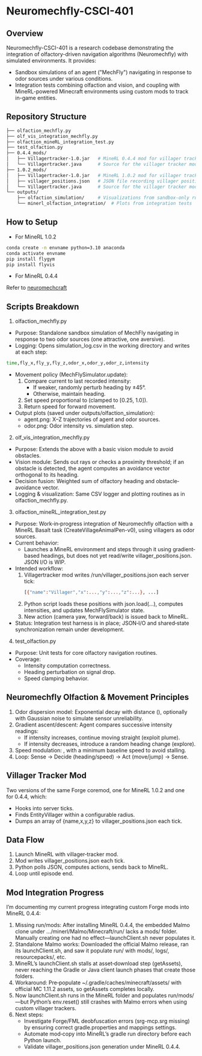 # Neuromechfly-CSCI-401
## Overview
Neuromechfly-CSCI-401 is a research codebase demonstrating the integration of olfactory-driven navigation algorithms (Neuromechfly) with simulated environments. It provides:
- Sandbox simulations of an agent ("MechFly") navigating in response to odor sources under various conditions.
- Integration tests combining olfaction and vision, and coupling with MineRL-powered Minecraft environments using custom mods to track in-game entities.

## Repository Structure
```sh
├── olfaction_mechfly.py
├── olf_vis_integration_mechfly.py
├── olfaction_mineRL_integration_test.py
├── test_olfaction.py
├── 0.4.4_mods/
│   ├── Villagertracker-1.0.jar   # MineRL 0.4.4 mod for villager tracking
│   └── Villagertracker.java      # Source for the villager tracker mod
├── 1.0.2_mods/
│   ├── Villagertracker-1.0.jar   # MineRL 1.0.2 mod for villager tracking
│   ├── villager_positions.json   # JSON file recording villager position
│   └── Villagertracker.java      # Source for the villager tracker mod
└── outputs/
    ├── olfaction_simulation/     # Visualizations from sandbox-only runs
    └── minerl_olfaction_integration/  # Plots from integration tests
```

## How to Setup
- For MineRL 1.0.2
  
```sh
conda create -n envname python=3.10 anaconda
conda activate envname
pip install flygym
pip install flyvis
```

- For MineRL 0.4.4

Refer to [neuromechcraft](https://github.com/jason-s-yu/neuromechcraft)

## Scripts Breakdown
1. olfaction_mechfly.py
- Purpose: Standalone sandbox simulation of MechFly navigating in response to two odor sources (one attractive, one aversive).
- Logging: Opens simulation_log.csv in the working directory and writes at each step:
```sh
time,fly_x,fly_y,fly_z,odor_x,odor_y,odor_z,intensity
```
- Movement policy (MechFlySimulator.update):
  1. Compare current  to last recorded intensity:
     - If weaker, randomly perturb heading by ±45°.
     - Otherwise, maintain heading.
  2. Set speed proportional to  (clamped to [0.25, 1.0]).
  3. Return speed for forward movement.
- Output plots (saved under outputs/olfaction_simulation):
  - agent.png: X–Z trajectories of agent and odor sources.
  - odor.png: Odor intensity vs. simulation step.
2. olf_vis_integration_mechfly.py
- Purpose: Extends the above with a basic vision module to avoid obstacles.
- Vision module: Sends out rays or checks a proximity threshold; if an obstacle is detected, the agent computes an avoidance vector orthogonal to its heading.
- Decision fusion: Weighted sum of olfactory heading and obstacle‐avoidance vector.
- Logging & visualization: Same CSV logger and plotting routines as in olfaction_mechfly.py.
3. olfaction_mineRL_integration_test.py
- Purpose: Work‐in‐progress integration of Neuromechfly olfaction with a MineRL Basalt task (CreateVillageAnimalPen-v0), using villagers as odor sources.
- Current behavior:
  - Launches a MineRL environment and steps through it using gradient‐based headings, but does not yet read/write villager_positions.json. JSON I/O is WIP.
- Intended workflow:
  1. Villagertracker mod writes /run/villager_positions.json each server tick:
     ```sh
     [{"name":"Villager","x":...,"y":...,"z":...}, ...]
     ```
  2. Python script loads these positions with json.load(...), computes intensities, and updates MechFlySimulator state.
  3. New action (camera yaw, forward/back) is issued back to MineRL.
- Status: Integration test harness is in place; JSON‐I/O and shared‐state synchronization remain under development.
4. test_olfaction.py
- Purpose: Unit tests for core olfactory navigation routines.
- Coverage:
  - Intensity computation correctness.
  - Heading perturbation on signal drop.
  - Speed clamping behavior.

## Neuromechfly Olfaction & Movement Principles
1. Odor dispersion model: Exponential decay with distance (), optionally with Gaussian noise to simulate sensor unreliability.
2. Gradient ascent/descent: Agent compares successive intensity readings:
   - If intensity increases, continue moving straight (exploit plume).
   - If intensity decreases, introduce a random heading change (explore).
3. Speed modulation: , with a minimum baseline speed to avoid stalling.
4. Loop: Sense → Decide (heading/speed) → Act (move/jump) → Sense.

## Villager Tracker Mod
Two versions of the same Forge coremod, one for MineRL 1.0.2 and one for 0.4.4, which:
- Hooks into server ticks.
- Finds EntityVillager within a configurable radius.
- Dumps an array of {name,x,y,z} to villager_positions.json each tick.

## Data Flow
1. Launch MineRL with villager‐tracker mod.
2. Mod writes villager_positions.json each tick.
3. Python polls JSON, computes actions, sends back to MineRL.
4. Loop until episode end.

## Mod Integration Progress
I’m documenting my current progress integrating custom Forge mods into MineRL 0.4.4:
1. Missing run/mods: After installing MineRL 0.4.4, the embedded Malmo clone under .../minerl/Malmo/Minecraft/run/ lacks a mods/ folder. Manually creating one had no effect—launchClient.sh never populates it.
2. Standalone Malmo works: Downloaded the official Malmo release, ran its launchClient.sh, and saw it populate run/ with mods/, logs/, resourcepacks/, etc.
3. MineRL’s launchClient.sh stalls at asset‐download step (getAssets), never reaching the Gradle or Java client launch phases that create those folders.
4. Workaround: Pre‐populate ~/.gradle/caches/minecraft/assets/ with official MC 1.11.2 assets, so getAssets completes locally.
5. Now launchClient.sh runs in the MineRL folder and populates run/mods/—but Python’s env.reset() still crashes with Malmo errors when using custom villager trackers.
6. Next steps:
   - Investigate Forge/FML deobfuscation errors (srg-mcp.srg missing) by ensuring correct gradle.properties and mappings settings.
   - Automate mod‐copy into MineRL’s gradle run directory before each Python launch.
   - Validate villager_positions.json generation under MineRL 0.4.4.
